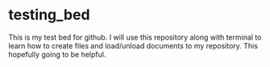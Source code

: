 # testing_bed
This is my test bed for github. I will use this repository along with terminal to learn how to create files and load/unload documents to my repository.
This hopefully going to be helpful.
